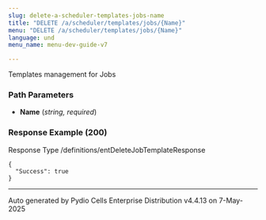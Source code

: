 ```yaml
---
slug: delete-a-scheduler-templates-jobs-name
title: "DELETE /a/scheduler/templates/jobs/{Name}"
menu: "DELETE /a/scheduler/templates/jobs/{Name}"
language: und
menu_name: menu-dev-guide-v7

---
```








 
Templates management for Jobs  


### Path Parameters

 - **Name** (_string, required_) 




### Response Example (200)
Response Type /definitions/entDeleteJobTemplateResponse

```
{
  "Success": true
}
```




---
Auto generated by Pydio Cells Enterprise Distribution v4.4.13 on 7-May-2025
